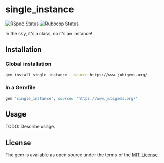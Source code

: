 # single_instance

[![RSpec Status](https://github.com/jubishop/single_instance/workflows/RSpec/badge.svg)](https://github.com/jubishop/single_instance/actions/workflows/rspec.yml)  [![Rubocop Status](https://github.com/jubishop/single_instance/workflows/Rubocop/badge.svg)](https://github.com/jubishop/single_instance/actions/workflows/rubocop.yml)

In the sky, it's a class, no it's an instance!

## Installation

### Global installation

```zsh
gem install single_instance --source https://www.jubigems.org/
```

### In a Gemfile

```ruby
gem 'single_instance', source: 'https://www.jubigems.org/'
```

## Usage

TODO: Describe usage.

## License

The gem is available as open source under the terms of the [MIT License](https://opensource.org/licenses/MIT).
